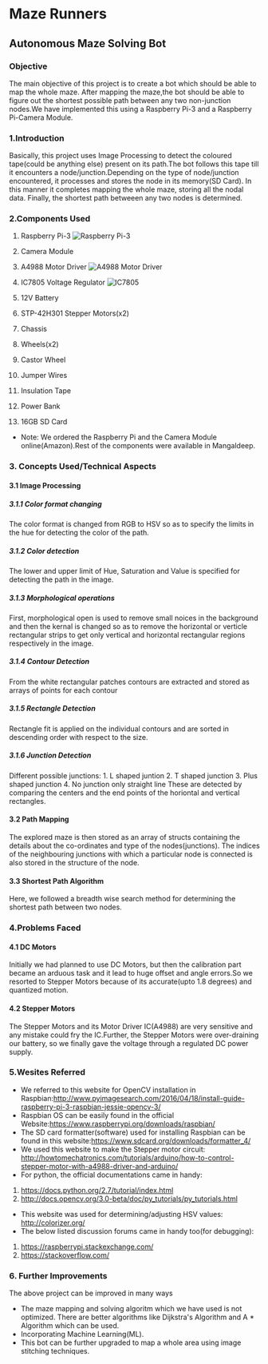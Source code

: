 # Maze Runners
## Autonomous Maze Solving Bot
### Objective
The main objective of this project is to create a bot which should be able to map the whole maze. After mapping the maze,the bot should be able to figure out the shortest possible path between any two non-junction nodes.We have implemented this using a Raspberry Pi-3 and a Raspberry Pi-Camera Module.
### 1.Introduction
Basically, this project uses Image Processing to detect the coloured tape(could be anything else) present on its path.The bot follows this tape till it encounters a node/junction.Depending on the type of node/junction encountered, it processes and stores the node in its memory(SD Card). In this manner it completes mapping the whole maze, storing all the nodal data. Finally, the shortest path betweeen any two nodes is determined.
### 2.Components Used
1. Raspberry Pi-3 
![Raspberry Pi-3](http://in.element14.com/productimages/standard/en_GB/2525225-40.jpg)
2. Camera Module 

3. A4988 Motor Driver
![A4988 Motor Driver](https://encrypted-tbn0.gstatic.com/images?q=tbn:ANd9GcQkLpVTML2LAxSy4RvuzAwsdT9bMUmF2N4xOmSmA2vWPUEdvE3M)
4. IC7805 Voltage Regulator
![IC7805](https://encrypted-tbn0.gstatic.com/images?q=tbn:ANd9GcTMAFJBf6YWH7XO4VwBSxnq6W85tTUMYGDWQVqtGBpfslSq3NPZoUx6dC0)
5. 12V Battery
6. STP-42H301 Stepper Motors(x2)
7. Chassis
8. Wheels(x2)
9. Castor Wheel
10. Jumper Wires
11. Insulation Tape
11. Power Bank
12. 16GB SD Card
* Note: We ordered the Raspberry Pi and the Camera Module online(Amazon).Rest of the components were available in Mangaldeep.
### 3. Concepts Used/Technical Aspects
#### 3.1 Image Processing
##### 3.1.1 Color format changing
The color format is changed from RGB to HSV so as to specify the limits in the hue for detecting the color of the path.
##### 3.1.2 Color detection
The lower and upper limit of Hue, Saturation and Value is specified for detecting the path in the image.
##### 3.1.3 Morphological operations
First, morphological open is used to remove small noices in the background and then the kernal is changed so as to remove the horizontal or verticle rectangular strips to get only vertical and horizontal rectangular regions respectively in the image.
##### 3.1.4 Contour Detection
From the white rectangular patches contours are extracted and stored as arrays of points for each contour
##### 3.1.5 Rectangle Detection
Rectangle fit is applied on the individual contours and are sorted in descending order with respect to the size.
##### 3.1.6 Junction Detection
Different possible junctions:
    1. L shaped juntion
    2. T shaped junction
    3. Plus shaped junction
    4. No junction only straight line
   These are detected by comparing the centers and the end points of the horiontal and vertical rectangles.
#### 3.2 Path Mapping
The explored maze is then stored as an array of structs containing the details about the co-ordinates and type of the nodes(junctions). The indices of the neighbouring junctions with which a particular node is connected is also stored in the structure of the node.
#### 3.3 Shortest Path Algorithm
Here, we followed a breadth wise search method for determining the shortest path between two nodes.
### 4.Problems Faced
#### 4.1 DC Motors
Initially we had planned to use DC Motors, but then the calibration part became an arduous task and it lead to huge offset and angle errors.So we resorted to Stepper Motors because of its accurate(upto 1.8 degrees) and quantized motion.
#### 4.2 Stepper Motors
The Stepper Motors and its Motor Driver IC(A4988) are very sensitive and any mistake could fry the IC.Further, the Stepper Motors were over-draining our battery, so we finally gave the voltage through a regulated DC power supply.
### 5.Wesites Referred
* We referred to this website for OpenCV installation in Raspbian:http://www.pyimagesearch.com/2016/04/18/install-guide-raspberry-pi-3-raspbian-jessie-opencv-3/
* Raspbian OS can be easily found in the official Website:https://www.raspberrypi.org/downloads/raspbian/
* The SD card formatter(software) used for installing Raspbian can be found in this website:https://www.sdcard.org/downloads/formatter_4/
* We used this website to make the Stepper motor circuit: http://howtomechatronics.com/tutorials/arduino/how-to-control-stepper-motor-with-a4988-driver-and-arduino/
* For python, the official documentations came in handy:
 1. https://docs.python.org/2.7/tutorial/index.html
 2. http://docs.opencv.org/3.0-beta/doc/py_tutorials/py_tutorials.html 
* This website was used for determining/adjusting HSV values: http://colorizer.org/
* The below listed discussion forums came in handy too(for debugging):
 1. https://raspberrypi.stackexchange.com/
 2. https://stackoverflow.com/
### 6. Further Improvements
The above project can be improved in many ways
* The maze mapping and solving algoritm which we have used is not optimized. There are better algorithms like Dijkstra's Algorithm and    A * Algorithm which can be used.
* Incorporating Machine Learning(ML).
* This bot can be further upgraded to map a whole area using image stitching techniques.
